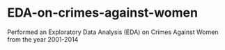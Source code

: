 # EDA-on-crimes-against-women
Performed an Exploratory Data Analysis (EDA) on Crimes Against Women from the year 2001-2014
